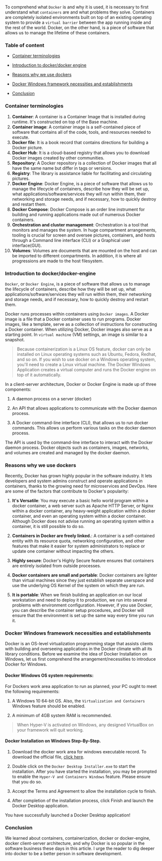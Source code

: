To comprehend what `Docker` is and why it is used, it is necessary to first understand what `containers` are and what problems they solve. Containers are completely isolated environments built on top of an existing operating system to provide a `virtual barrier` between the app running inside and the rest of the world. Docker, on the other hand, is a piece of software that allows us to manage the lifetime of these containers.

### Table of content
 
- [Container terminologies](#container-terminologies)

- [Introduction to docker/docker engine](#introduction-to-docker-/-docker-engine) 
 
- [Reasons why we use dockers](#reasons-why-we-use-dockers)

- [Docker Windows framework necessities and establishments](docker-windows-framework-necessities-and-establishments) 

- [Conclusion](#conclusion) 

### Container terminologies

1. **Container**: A container is a Container Image that is installed during runtime. It's constructed on top of the Base machine. 
2. **Container image**: A container image is a self-contained piece of software that contains all of the code, tools, and resources needed to execute.
3. **Docker file**: It is a book record that contains directions for building a Docker picture.
4. **Docker Hub**: It is a cloud-based registry that allows you to download Docker images created by other communities.
5. **Repository**: A Docker repository is a collection of Docker images that all have the same name but differ in tags or versions.
6. **Registry**: The library is assistance liable for facilitating and circulating pictures.
7. **Docker Engine**: Docker Engine, is a piece of software that allows us to manage the lifecycle of containers, describe how they will be set up, what applications/software/services they will run within them, their networking and storage needs, and if necessary, how to quickly destroy and restart them.
8. **Docker Compose**: Docker Compose is an order line instrument for building and running applications made out of numerous Docker containers.
9. **Orchestration and cluster management**: Orchestration is a tool that monitors and manages the system. In huge compartment arrangements, tooling is crucial for screen and oversee pictures, containers, and hosts through a Command line interface (CLI) or a Graphical user interface(GUI). 
10. **Volumes**:  Volumes are documents that are mounted on the host and can be imported to different compartments. In addition, it is where all progressions are made to the host filesystem.

### Introduction to docker/docker-engine 
`Docker`, or `Docker Engine`, is a piece of software that allows us to manage the lifecycle of containers, describe how they will be set up, what applications/software/services they will run within them, their networking and storage needs, and if necessary, how to quickly destroy and restart them.

Docker runs processes within containers using `Docker images`. A Docker image is a file that a Docker container uses to run programs. Docker images, like a template, serve as a collection of instructions for constructing a Docker container. When utilizing Docker, Docker images also serve as a starting point. In `virtual machine` (VM) settings, an image is similar to a snapshot.

> Because containerization is a Linux OS feature, docker can only be installed on Linux operating systems such as Ubuntu, Fedora, Redhat, and so on. If you wish to use docker on a Windows operating system, you'll need to create a Linux virtual machine. The Docker Windows Application creates a virtual computer and runs the Docker engine on top of it automatically.

In a client-server architecture, Docker or Docker Engine is made up of three components:

1. A daemon process on a server (docker)

2. An API that allows applications to communicate with the Docker daemon process.

3. A Docker command-line interface (CLI), that allows us to run docker commands. This allows us perform various tasks on the docker daemon process.
 
The API is used by the command-line interface to interact with the Docker daemon process. Docker objects such as containers, images, networks, and volumes are created and managed by the docker daemon.

### Reasons why we use dockers

Recently, Docker has grown highly popular in the software industry. It lets developers and system admins construct and operate applications in containers, thanks to the growing need for microservices and DevOps. Here are some of the factors that contribute to Docker's popularity:

1. **It's Versatile**: You may execute a basic hello world program within a docker container, a web server such as Apache HTTP Server, or Nginx within a docker container, any heavy-weight application within a docker container, and even an operating system within a docker container. Although Docker does not advise running an operating system within a container, it is still possible to do so.

2. **Containers in Docker are freely linked.**: A container is a self-contained entity with its resource quota, networking configuration, and other features that make it easier for system administrators to replace or update one container without impacting the others.

3. **Highly secure**: Docker's Highly Secure feature ensures that containers are entirely isolated from outside processes.

4. **Docker containers are small and portable**: Docker containers are lighter than virtual machines since they just establish separate userspace and use the underlying OS Kernel of the system on which they are run.

5. **It is portable**: When we finish building an application on our local workstation and need to deploy it to production, we run into several problems with environment configuration. However, if you use Docker, you can describe the container setup procedures, and Docker will ensure that the environment is set up the same way every time you run it.

### Docker Windows framework necessities and establishments

Docker is an OS-level virtualization programming stage that assists clients with building and overseeing applications in the Docker climate with all its library conditions. Before we examine the idea of Docker Installation on Windows, let us first comprehend the arrangement/necessities to introduce Docker for Windows. 

#### Docker Windows OS system requirements:

For Dockers work area application to run as planned, your PC ought to meet the following requirements: 

1. A Windows 10 64-bit OS. Also, the `Virtualization and Containers` Windows feature should be enabled.

2. A minimum of 4GB system RAM is recommended. 

> When Hyper-V is activated on Windows, any designed VirtualBox on your framework will quit working. 

#### Docker Installation on Windows Step-By-Step. 

1. Download the docker work area for windows executable record. To download the official file, [click here](https://docs.docker.com/docker-for-windows/install).

2. Double click on the `Docker Desktop Installer.exe` to start the installation. After you have started the installation, you may be prompted to enable the `Hyper-V and Containers Windows` feature. Please ensure that you do so.

3. Accept the Terms and Agreement to allow the installation cycle to finish.

4. After completion of the installation process, click Finish and launch the Docker Desktop application.

You have successfully launched a Docker Desktop application!

### Conclusion

We learned about containers, containerization, docker or docker-engine, docker client-server architecture, and why Docker is so popular in the software business these days in this article. I urge the reader to dig deeper into docker to be a better person in software development.
